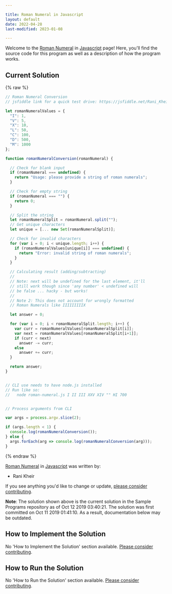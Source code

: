 ```yaml
---

title: Roman Numeral in Javascript
layout: default
date: 2022-04-28
last-modified: 2023-01-08

---
```


Welcome to the [Roman Numeral](https://sampleprograms.io/projects/roman-numeral) in [Javascript](https://sampleprograms.io/languages/javascript) page! Here, you'll find the source code for this program as well as a description of how the program works.

## Current Solution

{% raw %}

```javascript
// Roman Numeral Conversion
// jsfiddle link for a quick test drive: https://jsfiddle.net/Rani_Kheir/r8wpLagq/10/

let romanNumeralValues = {
  "I": 1,
  "V": 5,
  "X": 10,
  "L": 50,
  "C": 100,
  "D": 500,
  "M": 1000
};

function romanNumeralConversion(romanNumeral) {

  // Check for blank input
  if (romanNumeral === undefined) {
    return "Usage: please provide a string of roman numerals";
  }

  // Check for empty string
  if (romanNumeral === "") {
    return 0;
  }

  // Split the string
  let romanNumeralSplit = romanNumeral.split("");
  // Get unique characters
  let unique = [... new Set(romanNumeralSplit)];

  // Check for invalid characters
  for (var i = 0; i < unique.length; i++) {
    if (romanNumeralValues[unique[i]] === undefined) {
      return "Error: invalid string of roman numerals";
    }
  }

  // Calculating result (adding/subtracting)
  // 
  // Note: next will be undefined for the last element, it'll
  // still work though since 'any number' < undefined will
  // be false ... hacky - but works!
  //
  // Note 2: This does not account for wrongly formatted
  // Roman Numerals like IIIIIIIIIX

  let answer = 0;

  for (var i = 0; i < romanNumeralSplit.length; i++) {
    var curr = romanNumeralValues[romanNumeralSplit[i]];
    var next = romanNumeralValues[romanNumeralSplit[i+1]];
    if (curr < next)
      answer -= curr;
    else
      answer += curr;
  }

  return answer;
}


// CLI use needs to have node.js installed
// Run like so:
//   node roman-numeral.js I II III XXV XIV "" HI 700


// Process arguments from CLI

var args = process.argv.slice(2);

if (args.length < 1) {
  console.log(romanNumeralConversion());
} else {
  args.forEach(arg => console.log(romanNumeralConversion(arg)));
}
```

{% endraw %}

[Roman Numeral](https://sampleprograms.io/projects/roman-numeral) in [Javascript](https://sampleprograms.io/languages/javascript) was written by:

- Rani Kheir

If you see anything you'd like to change or update, [please consider contributing](https://github.com/TheRenegadeCoder/sample-programs).

**Note**: The solution shown above is the current solution in the Sample Programs repository as of Oct 12 2019 03:40:21. The solution was first committed on Oct 11 2019 01:41:10. As a result, documentation below may be outdated.

## How to Implement the Solution

No 'How to Implement the Solution' section available. [Please consider contributing](https://github.com/TheRenegadeCoder/sample-programs-website).

## How to Run the Solution

No 'How to Run the Solution' section available. [Please consider contributing](https://github.com/TheRenegadeCoder/sample-programs-website).